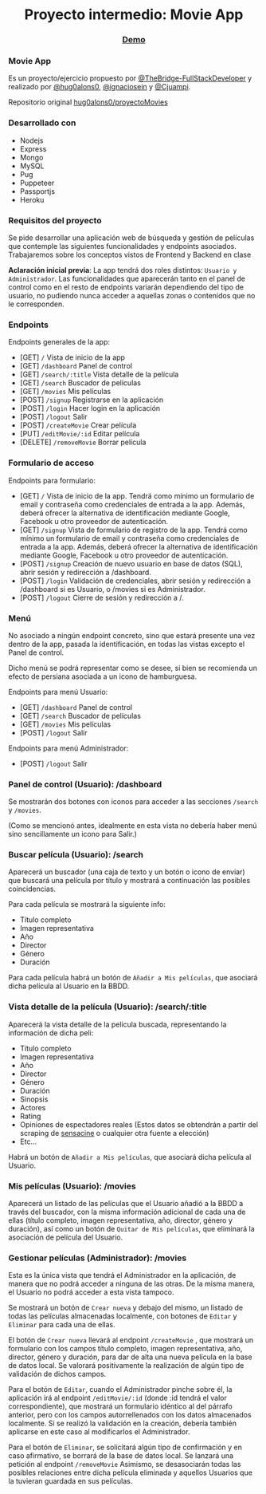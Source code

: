 <h1 align="center">Proyecto intermedio: Movie App</h1>
<div align="center">
  <h3><a href="https://app-movie-nhj.herokuapp.com/">Demo</a></h3>
</div>

### Movie App
Es un proyecto/ejercicio propuesto por [@TheBridge-FullStackDeveloper](https://github.com/TheBridge-FullStackDeveloper) y realizado por [@hug0alons0](https://github.com/hug0alons0), [@ignaciosein](https://github.com/ignaciosein) y [@Cjuampi](https://github.com/Cjuampi).

Repositorio original [ hug0alons0/proyectoMovies](https://github.com/hug0alons0/proyectoMovies.git)

### Desarrollado con 
- Nodejs
- Express
- Mongo
- MySQL
- Pug
- Puppeteer
- Passportjs
- Heroku

### Requisitos del proyecto

Se pide desarrollar una aplicación web de búsqueda y gestión de películas que contemple las siguientes funcionalidades y endpoints asociados. Trabajaremos sobre los conceptos vistos de Frontend y Backend en clase

**Aclaración inicial previa**: La app tendrá dos roles distintos: `Usuario y Administrador`. Las funcionalidades que aparecerán tanto en el panel de control como en el resto de endpoints variarán dependiendo del tipo de usuario, no pudiendo nunca acceder a aquellas zonas o contenidos que no le corresponden.

### Endpoints

Endpoints generales de la app:

- [GET] `/` Vista de inicio de la app
- [GET] `/dashboard` Panel de control
- [GET] `/search/:title` Vista detalle de la película
- [GET] `/search` Buscador de películas
- [GET] `/movies` Mis películas
- [POST] `/signup` Registrarse en la aplicación
- [POST] `/login` Hacer login en la aplicación
- [POST] `/logout` Salir
- [POST] `/createMovie` Crear película
- [PUT] `/editMovie/:id` Editar película
- [DELETE] `/removeMovie` Borrar película


### Formulario de acceso

Endpoints para formulario:

- [GET] `/` Vista de inicio de la app. Tendrá como mínimo un formulario de email y contraseña como credenciales de entrada a la app. Además, deberá ofrecer la alternativa de identificación mediante Google, Facebook u otro proveedor de autenticación.
- [GET] `/signup` Vista de formulario de registro de la app. Tendrá como mínimo un formulario de email y contraseña como credenciales de entrada a la app. Además, deberá ofrecer la alternativa de identificación mediante Google, Facebook u otro proveedor de autenticación.
- [POST] `/signup` Creación de nuevo usuario en base de datos (SQL), abrir sesión y redirección a /dashboard.
- [POST] `/login` Validación de credenciales, abrir sesión y redirección a /dashboard si es Usuario, o /movies si es Administrador.
- [POST] `/logout` Cierre de sesión y redirección a /.

### Menú

No asociado a ningún endpoint concreto, sino que estará presente una vez dentro de la app, pasada la identificación, en todas las vistas excepto el Panel de control.

Dicho menú se podrá representar como se desee, si bien se recomienda un efecto de persiana asociada a un icono de hamburguesa.

Endpoints para menú Usuario:

- [GET] `/dashboard` Panel de control
- [GET] `/search` Buscador de películas
- [GET] `/movies` Mis películas
- [POST] `/logout` Salir

Endpoints para menú Administrador:

- [POST] `/logout` Salir

### Panel de control (Usuario): /dashboard

Se mostrarán dos botones con iconos para acceder a las secciones `/search` y `/movies`.

(Como se mencionó antes, idealmente en esta vista no debería haber menú sino sencillamente un icono para Salir.)

### Buscar película (Usuario): /search

Aparecerá un buscador (una caja de texto y un botón o icono de enviar) que buscará una película por título y mostrará a continuación las posibles coincidencias.

Para cada película se mostrará la siguiente info:

- Título completo
- Imagen representativa
- Año
- Director
- Género
- Duración

Para cada película habrá un botón de `Añadir a Mis películas`, que asociará dicha película al Usuario en la BBDD.

### Vista detalle de la película (Usuario): /search/:title

Aparecerá la vista detalle de la película buscada, representando la información de dicha peli:

- Título completo
- Imagen representativa
- Año
- Director
- Género
- Duración
- Sinopsis
- Actores
- Rating
- Opiniones de espectadores reales (Estos datos se obtendrán a partir del scraping de [sensacine](https://www.sensacine.com/) o cualquier otra fuente a elección)
- Etc...

Habrá un botón de `Añadir a Mis películas`, que asociará dicha película al Usuario.

### Mis películas (Usuario): /movies

Aparecerá un listado de las películas que el Usuario añadió a la BBDD a través del buscador, con la misma información adicional de cada una de ellas (título completo, imagen representativa, año, director, género y duración), así como un botón de `Quitar de Mis películas`, que eliminará la asociación de película del Usuario.

### Gestionar películas (Administrador): /movies

Esta es la única vista que tendrá el Administrador en la aplicación, de manera que no podrá acceder a ninguna de las otras. De la misma manera, el Usuario no podrá acceder a esta vista tampoco.

Se mostrará un botón de `Crear nueva` y debajo del mismo, un listado de todas las películas almacenadas localmente, con botones de `Editar` y `Eliminar` para cada una de ellas.

El botón de `Crear nueva` llevará al endpoint `/createMovie` , que mostrará un formulario con los campos título completo, imagen representativa, año, director, género y duración, para dar de alta una nueva película en la base de datos local. Se valorará positivamente la realización de algún tipo de validación de dichos campos.

Para el botón de `Editar`, cuando el Administrador pinche sobre él, la aplicación irá al endpoint `/editMovie/:id` (donde :id tendrá el valor correspondiente), que mostrará un formulario idéntico al del párrafo anterior, pero con los campos autorrellenados con los datos almacenados localmente. Si se realizó la validación en la creación, debería también aplicarse en este caso al modificarlos el Administrador.

Para el botón de `Eliminar`, se solicitará algún tipo de confirmación y en caso afirmativo, se borrará de la base de datos local. Se lanzará una petición al endpoint `/removeMovie` Asimismo, se desasociarán todas las posibles relaciones entre dicha película eliminada y aquellos Usuarios que la tuvieran guardada en sus películas.
